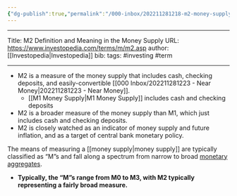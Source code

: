 ```yaml
---
{"dg-publish":true,"permalink":"/000-inbox/202211281218-m2-money-supply/","created":"2022-11-28T12:18:14.000-05:00","updated":"2025-03-20T16:10:14.000-04:00"}
---
```


---

Title: M2 Definition and Meaning in the Money Supply
URL: https://www.investopedia.com/terms/m/m2.asp
author: [[Investopedia\|Investopedia]]
bib:
tags: #investing #term

---
-   M2 is a measure of the money supply that includes cash, checking deposits, and easily-convertible [[000 Inbox/202211281223 - Near Money\|202211281223 - Near Money]].
	- [[M1 Money Supply\|M1 Money Supply]] includes cash and checking deposits
-   M2 is a broader measure of the money supply than M1, which just includes cash and checking deposits.
-   M2 is closely watched as an indicator of money supply and future inflation, and as a target of central bank monetary policy.

The means of measuring a [[money supply\|money supply]] are typically classified as “M”s and fall along a spectrum from narrow to broad [monetary aggregates](https://www.investopedia.com/terms/m/monetary-aggregates.asp). 
- **Typically, the “M”s range from M0 to M3, with M2 typically representing a fairly broad measure.**






